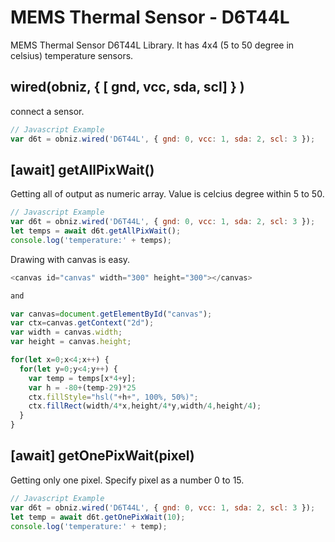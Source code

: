 # MEMS Thermal Sensor - D6T44L
MEMS Thermal Sensor D6T44L Library.
It has 4x4 (5 to 50 degree in celsius) temperature sensors.



## wired(obniz,  { [ gnd, vcc, sda, scl] } )
connect a sensor.

```javascript
// Javascript Example
var d6t = obniz.wired('D6T44L', { gnd: 0, vcc: 1, sda: 2, scl: 3 });
```


## [await] getAllPixWait()
Getting all of output as numeric array.
Value is celcius degree within 5 to 50.
```javascript
// Javascript Example
var d6t = obniz.wired('D6T44L', { gnd: 0, vcc: 1, sda: 2, scl: 3 });
let temps = await d6t.getAllPixWait();
console.log('temperature:' + temps);
```

Drawing with canvas is easy.


```javascript
<canvas id="canvas" width="300" height="300"></canvas>

and

var canvas=document.getElementById("canvas");
var ctx=canvas.getContext("2d");
var width = canvas.width;
var height = canvas.height;

for(let x=0;x<4;x++) {
  for(let y=0;y<4;y++) {
    var temp = temps[x*4+y];
    var h = -80+(temp-29)*25
    ctx.fillStyle="hsl("+h+", 100%, 50%)";
    ctx.fillRect(width/4*x,height/4*y,width/4,height/4);
  }
}
```

## [await] getOnePixWait(pixel)
Getting only one pixel. Specify pixel as a number 0 to 15.

```javascript
// Javascript Example
var d6t = obniz.wired('D6T44L', { gnd: 0, vcc: 1, sda: 2, scl: 3 });
let temp = await d6t.getOnePixWait(10);
console.log('temperature:' + temp);
```
